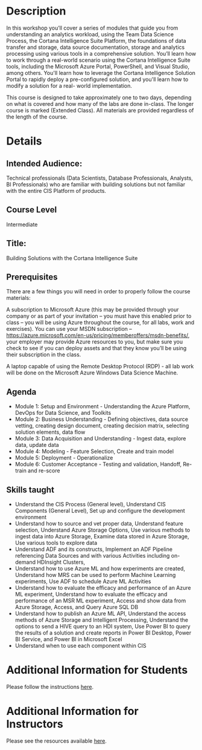 ﻿---
layout: default
---

# Description

In this workshop you’ll cover a series of modules that guide you 
from understanding an analytics workload, using the Team Data 
Science Process, the Cortana Intelligence Suite Platform, the 
foundations of data transfer and storage, data source 
documentation, storage and analytics processing using various 
tools in a comprehensive solution. You’ll learn how to work 
through a real-world scenario using the Cortana Intelligence Suite
tools, including the Microsoft Azure Portal, PowerShell, and Visual 
Studio, among others. You'll learn how to leverage the Cortana 
Intelligence Solution Portal to rapidly deploy a pre-configured 
solution, and you'll learn how to modify a solution for a real-
world implementation.

This course is designed to take approximately one to two days, 
depending on what is covered and how many of the labs are done 
in-class. The longer course is marked (Extended Class). All 
materials are provided regardless of the length of the course. 


# Details

## Intended Audience:

Technical professionals (Data Scientists, Database Professionals, Analysts, BI Professionals) who are familiar with building solutions but not familiar with the entire CIS Platform of products. 

## Course Level

Intermediate

## Title:
Building Solutions with the Cortana Intelligence Suite

## Prerequisites

There are a few things you will need in order to properly follow the course materials:

A subscription to Microsoft Azure (this may be provided through your company or as part of your invitation – you must have this enabled prior to class – you will be using Azure throughout the course, for all labs, work and exercises). You can use your MSDN subscription – https://azure.microsoft.com/en-us/pricing/memberoffers/msdn-benefits/, your employer may provide Azure resources to you, but make sure you check to see if you can deploy assets and that they know you’ll be using their subscription in the class. 

A laptop capable of using the Remote Desktop Protocol (RDP) - all lab work will be done on the Microsoft Azure Windows Data Science Machine.

## Agenda

- Module 1: Setup and Environment - Understanding the Azure Platform, DevOps for Data Science, and Toolkits
- Module 2: Business Understanding - Defining objectives, data source vetting, creating design document, creating decision matrix, selecting solution elements, data flow
- Module 3: Data Acquisition and Understanding - Ingest data, explore data, update data
- Module 4: Modeling - Feature Selection, Create and train model
- Module 5: Deployment - Operationalize
- Module 6: Customer Acceptance - Testing and validation, Handoff, Re-train and re-score


## Skills taught

- Understand the CIS Process (General level), Understand CIS Components (General Level), Set up and configure the development environment 
- Understand how to source and vet proper data, Understand feature selection, Understand Azure Storage Options, Use various methods to ingest data into Azure Storage, Examine data stored in Azure Storage, Use various tools to explore data 
- Understand ADF and its constructs, Implement an ADF Pipeline referencing Data Sources and with various Activities including on-demand HDInsight Clusters, 
- Understand how to use Azure ML and how experiments are created, Understand how MRS can be used to perform Machine Learning experiments, Use ADF to schedule Azure ML Activities 
- Understand how to evaluate the efficacy and performance of an Azure ML experiment, Understand how to evaluate the efficacy and performance of an MSR ML experiment, Access and show data from Azure Storage, Access, and Query Azure SQL DB 
- Understand how to publish an Azure ML API, Understand the access methods of Azure Storage and Intelligent Processing, Understand the options to send a HIVE query to an HDI system, Use Power BI to query the results of a solution and create reports in Power BI Desktop, Power BI Service, and Power BI in Microsoft Excel 
- Understand when to use each component within CIS

# Additional Information for Students

Please follow the instructions [here](Students/student_resources).

# Additional Information for Instructors

Please see the resources available [here](Instructor/instructor_instructions).


